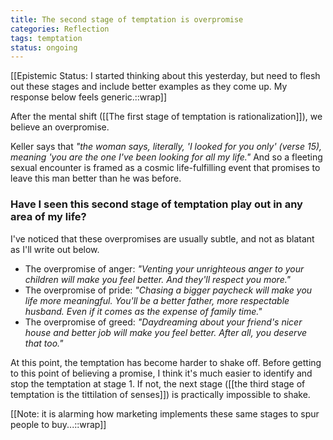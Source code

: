 ```yaml
---
title: The second stage of temptation is overpromise
categories: Reflection
tags: temptation
status: ongoing
---
```


[[Epistemic Status: I started thinking about this yesterday, but need to flesh out these stages and include better examples as they come up. My response below feels generic.::wrap]]

After the mental shift ([[The first stage of temptation is rationalization]]), we believe an overpromise. 

Keller says that *"the woman says, literally, 'I looked for you only' (verse 15), meaning 'you are the one I've been looking for all my life."* And so a fleeting sexual encounter is framed as a cosmic life-fulfilling event that promises to leave this man better than he was before. 

### Have I seen this second stage of temptation play out in any area of my life?

I've noticed that these overpromises are usually subtle, and not as blatant as I'll write out below. 

- The overpromise of anger: *"Venting your unrighteous anger to your children will make you feel better. And they'll respect you more."*
- The overpromise of pride: *"Chasing a bigger paycheck will make you life more meaningful. You'll be a better father, more respectable husband. Even if it comes as the expense of family time."* 
- The overpromise of greed: *"Daydreaming about your friend's nicer house and better job will make you feel better. After all, you deserve that too."*

At this point, the temptation has become harder to shake off. Before getting to this point of believing a promise, I think it's much easier to identify and stop the temptation at stage 1. If not, the next stage ([[the third stage of temptation is the tittilation of senses]]) is practically impossible to shake. 

[[Note: it is alarming how marketing implements these same stages to spur people to buy...::wrap]]






